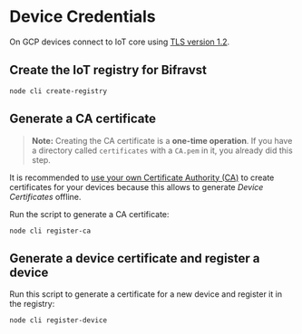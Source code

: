 # Device Credentials

On GCP devices connect to IoT core using
[TLS version 1.2](https://cloud.google.com/iot/docs/concepts/device-security).

## Create the IoT registry for Bifravst

    node cli create-registry

## Generate a CA certificate

> **Note:** Creating the CA certificate is a **one-time operation**. If you have
> a directory called `certificates` with a `CA.pem` in it, you already did this
> step.

It is recommended to
[use your own Certificate Authority (CA)](https://cloud.google.com/iot/docs/how-tos/credentials/verifying-credentials)
to create certificates for your devices because this allows to generate _Device
Certificates_ offline.

Run the script to generate a CA certificate:

    node cli register-ca

## Generate a device certificate and register a device

Run this script to generate a certificate for a new device and register it in
the registry:

    node cli register-device

